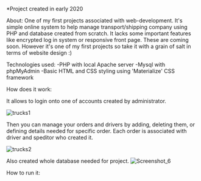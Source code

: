 *Project created in early 2020

About:
One of my first projects associated with web-development.
It's simple online system to help manage transport/shipping company using PHP and database created from scratch.
It lacks some important features like encrypted log in system or responsive front page. These are coming soon.
However it's one of my first projects so take it with a grain of salt in terms of website design :)

Technologies used:
-PHP with local Apache server
-Mysql with phpMyAdmin
-Basic HTML and CSS styling using 'Materialize' CSS framework


How does it work:

It allows to login onto one of accounts created by administrator.

![trucks1](https://user-images.githubusercontent.com/72929154/116014042-816ed780-a633-11eb-8435-b577ad2fa13b.gif)


Then you can manage your orders and drivers by adding, deleting them, or defining details needed for specific order.
Each order is associated with driver and speditor who created it.

![trucks2](https://user-images.githubusercontent.com/72929154/116014059-9481a780-a633-11eb-8897-d51f894501c9.gif)


Also created whole database needed for project.
![Screenshot_6](https://user-images.githubusercontent.com/72929154/116014064-9fd4d300-a633-11eb-8d49-b3910a20a4fa.png)


How to run it:

